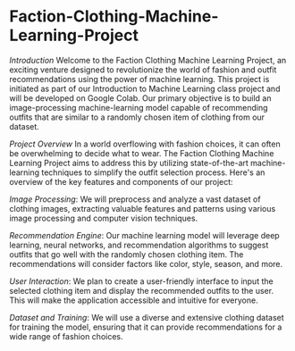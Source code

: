 # Faction-Clothing-Machine-Learning-Project
*Introduction*
Welcome to the Faction Clothing Machine Learning Project, an exciting venture designed to revolutionize the world of fashion and outfit recommendations using the power of machine learning. This project is initiated as part of our Introduction to Machine Learning class project and will be developed on Google Colab. Our primary objective is to build an image-processing machine-learning model capable of recommending outfits that are similar to a randomly chosen item of clothing from our dataset.

*Project Overview*
In a world overflowing with fashion choices, it can often be overwhelming to decide what to wear. The Faction Clothing Machine Learning Project aims to address this by utilizing state-of-the-art machine-learning techniques to simplify the outfit selection process. Here's an overview of the key features and components of our project:

*Image Processing*: We will preprocess and analyze a vast dataset of clothing images, extracting valuable features and patterns using various image processing and computer vision techniques.

*Recommendation Engine*: Our machine learning model will leverage deep learning, neural networks, and recommendation algorithms to suggest outfits that go well with the randomly chosen clothing item. The recommendations will consider factors like color, style, season, and more.

*User Interaction*: We plan to create a user-friendly interface to input the selected clothing item and display the recommended outfits to the user. This will make the application accessible and intuitive for everyone.

*Dataset and Training*: We will use a diverse and extensive clothing dataset for training the model, ensuring that it can provide recommendations for a wide range of fashion choices.


